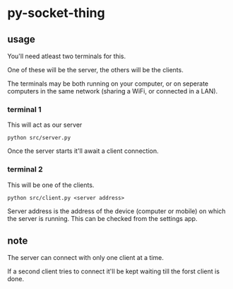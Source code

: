 # py-socket-thing

## usage
You'll need atleast two terminals for this.

One of these will be the server, the others will be the clients.

The terminals may be both running on your computer, or on seperate computers in the same network (sharing a WiFi, or connected in a LAN).

### terminal 1
This will act as our server
```
python src/server.py
```
Once the server starts it'll await a client connection.

### terminal 2
This will be one of the clients.
```
python src/client.py <server address>
```

Server address is the address of the device (computer or mobile) on which the server is running. This can be checked from the settings app.

## note
The server can connect with only one client at a time.

If a second client tries to connect it'll be kept waiting till the forst client is done.
